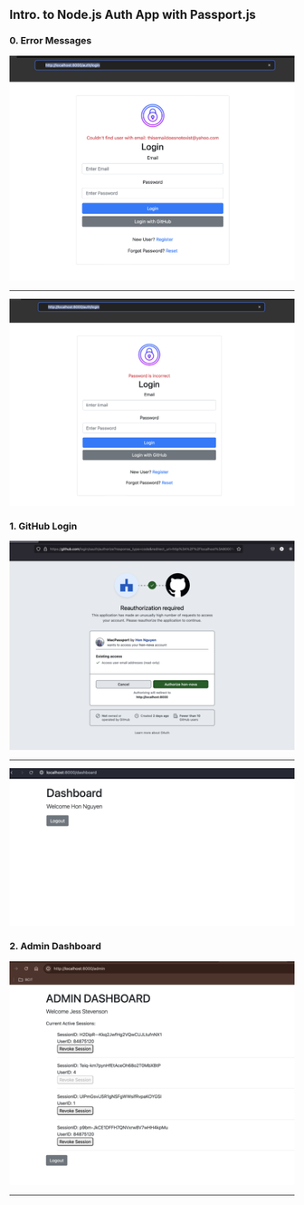 ## Intro. to Node.js Auth App with Passport.js
### 0. Error Messages

![emaildoesnotexist](public/emailerror.png)

<hr/>

![incorrectpassword](public/incorrectpassword.png)

### 1. GitHub Login
![githubUser](public/githubUser.png)

<hr/>

![githubdashboard](public/githubdashboard.png)


### 2. Admin Dashboard

![admin](public/admindashboard.png)

<hr/>

